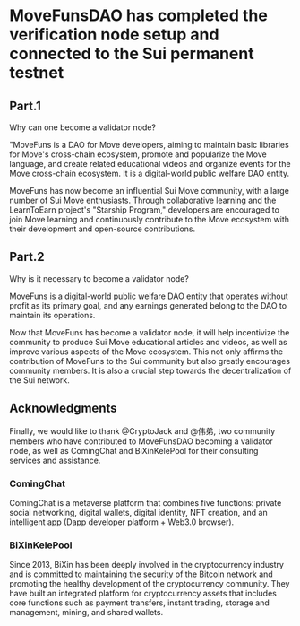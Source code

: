# MoveFunsDAO has completed the verification node setup and connected to the Sui permanent testnet

## Part.1

Why can one become a validator node?

"MoveFuns is a DAO for Move developers, aiming to maintain basic libraries for Move's cross-chain ecosystem, promote and popularize the Move language, and create related educational videos and organize events for the Move cross-chain ecosystem. It is a digital-world public welfare DAO entity.

MoveFuns has now become an influential Sui Move community, with a large number of Sui Move enthusiasts. Through collaborative learning and the LearnToEarn project's "Starship Program," developers are encouraged to join Move learning and continuously contribute to the Move ecosystem with their development and open-source contributions.

## Part.2

Why is it necessary to become a validator node?

MoveFuns is a digital-world public welfare DAO entity that operates without profit as its primary goal, and any earnings generated belong to the DAO to maintain its operations.

Now that MoveFuns has become a validator node, it will help incentivize the community to produce Sui Move educational articles and videos, as well as improve various aspects of the Move ecosystem. This not only affirms the contribution of MoveFuns to the Sui community but also greatly encourages community members. It is also a crucial step towards the decentralization of the Sui network.

## Acknowledgments

Finally, we would like to thank @CryptoJack and @伟弟, two community members who have contributed to MoveFunsDAO becoming a validator node, as well as ComingChat and BiXinKelePool for their consulting services and assistance.

### ComingChat

ComingChat is a metaverse platform that combines five functions: private social networking, digital wallets, digital identity, NFT creation, and an intelligent app (Dapp developer platform + Web3.0 browser).

### BiXinKelePool

Since 2013, BiXin has been deeply involved in the cryptocurrency industry and is committed to maintaining the security of the Bitcoin network and promoting the healthy development of the cryptocurrency community. They have built an integrated platform for cryptocurrency assets that includes core functions such as payment transfers, instant trading, storage and management, mining, and shared wallets.
